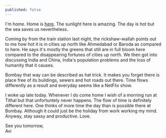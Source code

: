 ```yaml
---
published: false
---
```

I'm home. Home is [here](https://goo.gl/maps/uMBUZP5htXp "Google Maps link to Valsad"). The sunlight here is amazing. The day is hot but the sea saves us nevertheless. 

Coming by from the train station last night, the rickshaw-wallah points out to me how hot it is in cities up north like Ahmedabad or Baroda as compared to here. He says it's mostly the greens that still are in full bloom here compared to the disappearing fortunes of cities up north. We then got into discussing India and China, India's population problems and the loss of humanity that it causes.

Bombay that way can be described as hat trick. It makes you forget there is place free of its buildings, sewers and hot roads out there. Time flows differently as a result and everyday seems like a NetFlix show. 

I woke up late today. Whenever I do come home I wish of a morning run at Tithal but that unfortuntely never happens. The flow of time is definitely different here. One thinks of more time the day than is possible there at Bombay. Although it could just be the holiday from work working my mind. Anyway, stay sassy and productive. Love.

See you tomorrow,  
Avi